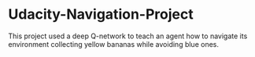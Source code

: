 # Udacity-Navigation-Project
This project used a deep Q-network to teach an agent how to navigate its environment collecting yellow bananas while avoiding blue ones.
